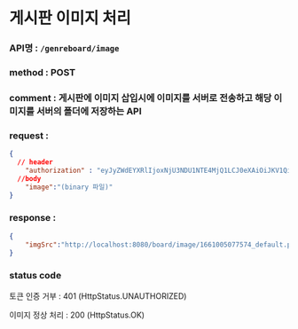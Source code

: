 # 게시판 이미지 처리
### API명 : `/genreboard/image`

### method : POST

### comment : 게시판에 이미지 삽입시에 이미지를 서버로 전송하고 해당 이미지를 서버의 폴더에 저장하는 API 

### request : 
~~~json
{
  // header
    "authorization" : "eyJyZWdEYXRlIjoxNjU3NDU1NTE4MjQ1LCJ0eXAiOiJKV1QiLCJhbGciOiJIUzI1NiJ9.eyJ1c2VyTnVtIjoiNDMiLCJleHAiOjE2NTc0NjYzMTh9.geNy6UmYpSO88SdiU4fRzxVQYhAOiDfSv_J_cArh2JM",
  //body
    "image":"(binary 파일)"
}
~~~


### response :
~~~json
{
    "imgSrc":"http://localhost:8080/board/image/1661005077574_default.png"
}
~~~

### status code
토큰 인증 거부 : 401 (HttpStatus.UNAUTHORIZED)

이미지 정상 처리 : 200 (HttpStatus.OK)

